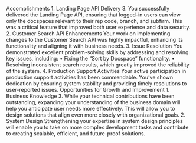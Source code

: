 Accomplishments
	1.	Landing Page API Delivery
	3.	You successfully delivered the Landing Page API, ensuring that logged-in users can view only the docspaces relevant to their rep code, branch, and subfirm. This was a critical feature that improved both user experience and data security.
	2.	Customer Search API Enhancements
Your work on implementing changes to the Customer Search API was highly impactful, enhancing its functionality and aligning it with business needs.
	3.	Issue Resolution
You demonstrated excellent problem-solving skills by addressing and resolving key issues, including:
	•	Fixing the “Sort by Docspace” functionality.
	•	Resolving inconsistent search results, which greatly improved the reliability of the system.
	4.	Production Support Activities
Your active participation in production support activities has been commendable. You’ve shown dedication by ensuring system stability and providing timely resolutions to user-reported issues.
Opportunities for Growth and Improvement
	1.	Business Knowledge
	3.	While your technical contributions have been outstanding, expanding your understanding of the business domain will help you anticipate user needs more effectively. This will allow you to design solutions that align even more closely with organizational goals.
	2.	System Design
Strengthening your expertise in system design principles will enable you to take on more complex development tasks and contribute to creating scalable, efficient, and future-proof solutions.
